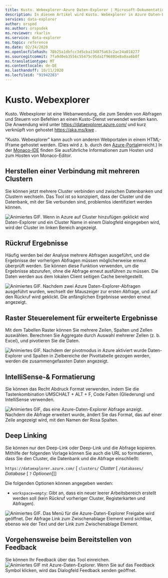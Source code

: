 ```yaml
---
title: Kusto. Webexplorer-Azure Daten-Explorer | Microsoft-Dokumentation
description: In diesem Artikel wird Kusto. Webexplorer in Azure Daten-Explorer beschrieben.
services: data-explorer
author: orspod
ms.author: orspodek
ms.reviewer: rkarlin
ms.service: data-explorer
ms.topic: reference
ms.date: 02/24/2020
ms.openlocfilehash: 70b25a1dbfcc3d5cba134875a63c2ac24a018277
ms.sourcegitcommit: 7fa9d0eb3556c55475c95da1f96801e8a0aa6b0f
ms.translationtype: MT
ms.contentlocale: de-DE
ms.lasthandoff: 10/11/2020
ms.locfileid: "91942283"
---
```

# <a name="kustowebexplorer"></a>Kusto. Webexplorer

Kusto. Webexplorer ist eine Webanwendung, die zum Senden von Abfragen und Steuern von Befehlen an einen Kusto-Dienst verwendet werden kann. Die Anwendung wird unter https://dataexplorer.azure.com/ und kurz verknüpft von gehostet https://aka.ms/kwe .



"Kusto. Webexplorer" kann auch von anderen Webportalen in einem HTML-IFrame gehostet werden.
(Dies wird z. b. durch den [Azure-Portal](https://portal.azure.com)erreicht.) In der [Monaco-IDE](../api/monaco/monaco-kusto.md) finden Sie ausführliche Informationen zum Hosten und zum Hosten von Monaco-Editor.

## <a name="connect-to-multiple-clusters"></a>Herstellen einer Verbindung mit mehreren Clustern

Sie können jetzt mehrere Cluster verbinden und zwischen Datenbanken und Clustern wechseln.
Das Tool ist so konzipiert, dass der Cluster und die Datenbank, mit der Sie verbunden sind, problemlos identifiziert werden können.

![Animiertes GIF. Wenn in Azure auf Cluster hinzufügen geklickt wird Daten-Explorer und ein Cluster Name in einem Dialogfeld eingegeben wird, wird der Cluster im linken Bereich angezeigt.](./Images/KustoTools-WebExplorer/AddingCluster.gif "Addingcluster")

## <a name="recall-results"></a>Rückruf Ergebnisse

Häufig werden bei der Analyse mehrere Abfragen ausgeführt, und die Ergebnisse der vorherigen Abfragen müssen möglicherweise erneut überprüft werden. Sie können diese Funktion verwenden, um die Ergebnisse abzurufen, ohne die Abfrage erneut ausführen zu müssen. Die Daten werden aus dem lokalen Client seitigen Cache bereitgestellt.

![Animiertes GIF. Nachdem zwei Azure Daten-Explorer-Abfragen ausgeführt wurden, wechselt der Mauszeiger zur ersten Abfrage, und auf den Rückruf wird geklickt. Die anfänglichen Ergebnisse werden erneut angezeigt.](./Images/KustoTools-WebExplorer/RecallResults.gif "Recallresults")

## <a name="enhanced-results-grid-control"></a>Raster Steuerelement für erweiterte Ergebnisse

Mit dem Tabellen Raster können Sie mehrere Zeilen, Spalten und Zellen auswählen. Berechnen Sie Aggregate durch Auswahl mehrerer Zellen (z. b. Excel), und pivotieren Sie die Daten.

![Animiertes GIF. Nachdem der pivotmodus in Azure aktiviert wurde Daten-Explorer und Spalten in Zielbereiche der Pivottabelle gezogen werden, werden die zusammengefassten Daten angezeigt.](./Images/KustoTools-WebExplorer/EnhancedGrid.gif "Enhancedgrid")

## <a name="intellisense--formatting"></a>IntelliSense-& Formatierung

Sie können das Recht Abdruck Format verwenden, indem Sie die Tastenkombination UMSCHALT + ALT + F, Code Falten (Gliederung) und IntelliSense verwenden.

![Animiertes GIF, das eine Azure-Daten-Explorer Abfrage anzeigt. Nachdem die Abfrage erweitert wurde, ändert Sie das Format, das auf einer Zeile angezeigt wird, mit den Namen der Rosa Spalten.](./Images/KustoTools-WebExplorer/Formating.gif "Wird formatieren")

## <a name="deep-linking"></a>Deep Linking

Sie können nur den Deep-Link oder Deep-Link und die Abfrage kopieren. Mithilfe der folgenden Vorlage können Sie auch die URL so formatieren, dass Sie den Cluster, die Datenbank und die Abfrage einschließt:

`https://dataexplorer.azure.com/` [ `clusters/` *Cluster* [ `/databases/` *Database* [ `?` *Optionen*]]]

Die folgenden Optionen können angegeben werden:

* `workspace=empty`: Gibt an, dass ein neuer leerer Arbeitsbereich erstellt werden soll (kein Rückruf vorheriger Cluster, Registerkarten und Abfragen).



![Animiertes GIF. Das Menü für die Azure-Daten-Explorer Freigabe wird geöffnet. Der Abfrage Link zum Zwischenablage Element wird sichtbar, ebenso wie der Text und der Link zum Zwischenablage Element.](./Images/KustoTools-WebExplorer/DeepLink.gif "DeepLink")

## <a name="how-to-provide-feedback"></a>Vorgehensweise beim Bereitstellen von Feedback

Sie können Ihr Feedback über das Tool einreichen.
![Animiertes GIF mit Azure-Daten-Explorer. Wenn Sie auf das Feedback Symbol klicken, wird das Dialogfeld Feedback senden geöffnet.](./Images/KustoTools-WebExplorer/Feedback.gif "Feedback")

